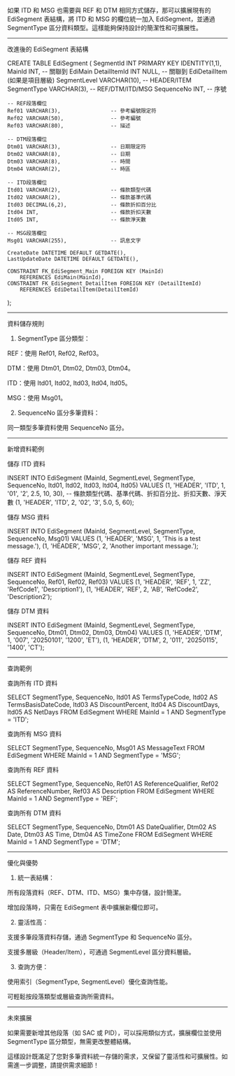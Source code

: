 如果 ITD 和 MSG 也需要與 REF 和 DTM 相同方式儲存，那可以擴展現有的 EdiSegment 表結構，將 ITD 和 MSG 的欄位統一加入 EdiSegment，並通過 SegmentType 區分資料類型。這樣能夠保持設計的簡潔性和可擴展性。


---

改進後的 EdiSegment 表結構

CREATE TABLE EdiSegment (
    SegmentId INT PRIMARY KEY IDENTITY(1,1),
    MainId INT,                      -- 關聯到 EdiMain
    DetailItemId INT NULL,           -- 關聯到 EdiDetailItem (如果是項目層級)
    SegmentLevel VARCHAR(10),        -- HEADER/ITEM
    SegmentType VARCHAR(3),          -- REF/DTM/ITD/MSG
    SequenceNo INT,                  -- 序號

    -- REF段落欄位
    Ref01 VARCHAR(3),                -- 參考編號限定符
    Ref02 VARCHAR(50),               -- 參考編號
    Ref03 VARCHAR(80),               -- 描述

    -- DTM段落欄位
    Dtm01 VARCHAR(3),                -- 日期限定符
    Dtm02 VARCHAR(8),                -- 日期
    Dtm03 VARCHAR(8),                -- 時間
    Dtm04 VARCHAR(2),                -- 時區

    -- ITD段落欄位
    Itd01 VARCHAR(2),                -- 條款類型代碼
    Itd02 VARCHAR(2),                -- 條款基準代碼
    Itd03 DECIMAL(6,2),              -- 條款折扣百分比
    Itd04 INT,                       -- 條款折扣天數
    Itd05 INT,                       -- 條款淨天數

    -- MSG段落欄位
    Msg01 VARCHAR(255),              -- 訊息文字

    CreateDate DATETIME DEFAULT GETDATE(),
    LastUpdateDate DATETIME DEFAULT GETDATE(),

    CONSTRAINT FK_EdiSegment_Main FOREIGN KEY (MainId) 
        REFERENCES EdiMain(MainId),
    CONSTRAINT FK_EdiSegment_DetailItem FOREIGN KEY (DetailItemId) 
        REFERENCES EdiDetailItem(DetailItemId)
);


---

資料儲存規則

1. SegmentType 區分類型：

REF：使用 Ref01, Ref02, Ref03。

DTM：使用 Dtm01, Dtm02, Dtm03, Dtm04。

ITD：使用 Itd01, Itd02, Itd03, Itd04, Itd05。

MSG：使用 Msg01。



2. SequenceNo 區分多筆資料：

同一類型多筆資料使用 SequenceNo 區分。





---

新增資料範例

儲存 ITD 資料

INSERT INTO EdiSegment (MainId, SegmentLevel, SegmentType, SequenceNo, Itd01, Itd02, Itd03, Itd04, Itd05)
VALUES 
    (1, 'HEADER', 'ITD', 1, '01', '2', 2.5, 10, 30), -- 條款類型代碼、基準代碼、折扣百分比、折扣天數、淨天數
    (1, 'HEADER', 'ITD', 2, '02', '3', 5.0, 5, 60);

儲存 MSG 資料

INSERT INTO EdiSegment (MainId, SegmentLevel, SegmentType, SequenceNo, Msg01)
VALUES 
    (1, 'HEADER', 'MSG', 1, 'This is a test message.'),
    (1, 'HEADER', 'MSG', 2, 'Another important message.');

儲存 REF 資料

INSERT INTO EdiSegment (MainId, SegmentLevel, SegmentType, SequenceNo, Ref01, Ref02, Ref03)
VALUES 
    (1, 'HEADER', 'REF', 1, 'ZZ', 'RefCode1', 'Description1'),
    (1, 'HEADER', 'REF', 2, 'AB', 'RefCode2', 'Description2');

儲存 DTM 資料

INSERT INTO EdiSegment (MainId, SegmentLevel, SegmentType, SequenceNo, Dtm01, Dtm02, Dtm03, Dtm04)
VALUES 
    (1, 'HEADER', 'DTM', 1, '007', '20250101', '1200', 'ET'),
    (1, 'HEADER', 'DTM', 2, '011', '20250115', '1400', 'CT');


---

查詢範例

查詢所有 ITD 資料

SELECT 
    SegmentType,
    SequenceNo,
    Itd01 AS TermsTypeCode,
    Itd02 AS TermsBasisDateCode,
    Itd03 AS DiscountPercent,
    Itd04 AS DiscountDays,
    Itd05 AS NetDays
FROM EdiSegment
WHERE MainId = 1 AND SegmentType = 'ITD';

查詢所有 MSG 資料

SELECT 
    SegmentType,
    SequenceNo,
    Msg01 AS MessageText
FROM EdiSegment
WHERE MainId = 1 AND SegmentType = 'MSG';

查詢所有 REF 資料

SELECT 
    SegmentType,
    SequenceNo,
    Ref01 AS ReferenceQualifier,
    Ref02 AS ReferenceNumber,
    Ref03 AS Description
FROM EdiSegment
WHERE MainId = 1 AND SegmentType = 'REF';

查詢所有 DTM 資料

SELECT 
    SegmentType,
    SequenceNo,
    Dtm01 AS DateQualifier,
    Dtm02 AS Date,
    Dtm03 AS Time,
    Dtm04 AS TimeZone
FROM EdiSegment
WHERE MainId = 1 AND SegmentType = 'DTM';


---

優化與優勢

1. 統一表結構：

所有段落資料（REF、DTM、ITD、MSG）集中存儲，設計簡潔。

增加段落時，只需在 EdiSegment 表中擴展新欄位即可。



2. 靈活性高：

支援多筆段落資料存儲，通過 SegmentType 和 SequenceNo 區分。

支援多層級（Header/Item），可通過 SegmentLevel 區分資料層級。



3. 查詢方便：

使用索引（SegmentType, SegmentLevel）優化查詢性能。

可輕鬆按段落類型或層級查詢所需資料。





---

未來擴展

如果需要新增其他段落（如 SAC 或 PID），可以採用類似方式，擴展欄位並使用 SegmentType 區分類型，無需更改整體結構。

這樣設計既滿足了您對多筆資料統一存儲的需求，又保留了靈活性和可擴展性。如需進一步調整，請提供需求細節！


